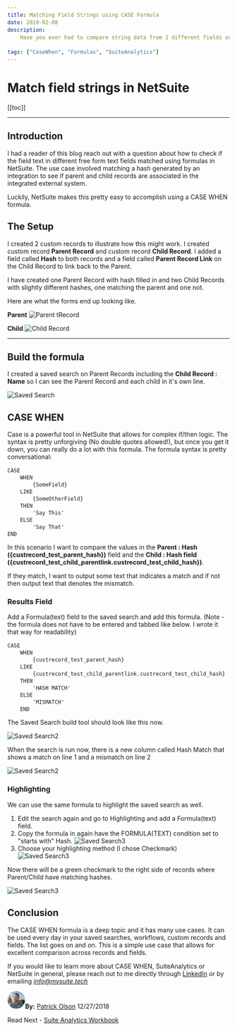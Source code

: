 ```yaml
---
title: Matching Field Strings using CASE Formula
date: 2019-02-08
description:
    Have you ever had to compare string data from 2 different fields or across joined records? It is very easy to match the string of two free form text fields using a CASE WHEN formula

tags: ["CaseWhen", "Formulas", "SuiteAnalytics"]
---
```


# Match field strings in NetSuite

[[toc]]

---

## Introduction

I had a reader of this blog reach out with a question about how to check if the field text in different free form text fields matched using formulas in NetSuite. The use case involved matching a hash generated by an integration to see if parent and child records are associated in the integrated external system.

Luckily, NetSuite makes this pretty easy to accomplish using a CASE WHEN formula.

## The Setup

I created 2 custom records to illustrate how this might work. I created custom record **Parent Record** and custom record **Child Record**. I added a field called **Hash** to both records and a field called **Parent Record Link** on the Child Record to link back to the Parent.

I have created one Parent Record with hash filled in and two Child Records with slightly different hashes, one matching the parent and one not.

Here are what the forms end up looking like.

**Parent**
![Parent tRecord](https://i.imgur.com/HAc0i0T.png "Parent Record")


**Child**
![Child Record](https://i.imgur.com/B9BhDlq.png "Child Record")


---

## Build the formula

I created a saved search on Parent Records including the **Child Record : Name** so I can see the Parent Record and each child in it's own line.

![Saved Search](https://i.imgur.com/40LAoZ1.png "Saved Search")

## CASE WHEN

Case is a powerful tool in NetSuite that allows for complex if/then logic. The syntax is pretty unforgiving (No double quotes allowed!), but once you get it down, you can really do a lot with this formula. The formula syntax is pretty conversational:

    CASE
        WHEN
            {SomeField}
        LIKE
            {SomeOtherField}
        THEN
            'Say This'
        ELSE
            'Say That'
    END

In this scenario I want to compare the values in the **Parent : Hash ({custrecord_test_parent_hash})** field and the **Child : Hash field ({custrecord_test_child_parentlink.custrecord_test_child_hash})**. 

If they match, I want to output some text that indicates a match and if not then output text that denotes the mismatch.

### Results Field

Add a Formula(text) field to the saved search and add this formula. (Note - the formula does not have to be entered and tabbed like below. I wrote it that way for readability)

    CASE 
        WHEN
            {custrecord_test_parent_hash}
        LIKE
            {custrecord_test_child_parentlink.custrecord_test_child_hash}
        THEN
            'HASH MATCH'
        ELSE
            'MISMATCH' 
        END

The Saved Search build tool should look like this now.

![Saved Search2](https://i.imgur.com/VDNJ0Ni.png "Saved Search with Formula")

When the search is run now, there is a new column called Hash Match that shows a match on line 1 and a mismatch on line 2

![Saved Search2](https://i.imgur.com/kNHOLq5.png "Saved Search with Formula - Results")

### Highlighting

We can use the same formula to highlight the saved search as well. 
1. Edit the search again and go to Highlighting and add a Formula(text) field. 
2. Copy the formula in again have the FORMULA(TEXT) condition set to "starts with" Hash.
    ![Saved Search3](https://i.imgur.com/BQaaS07.png "Saved Search with Formula - Highlighting")
3. Choose your highlighting method (I chose Checkmark)
    ![Saved Search3](https://i.imgur.com/E10oEFH.png "Saved Search with Formula - Highlighting Method")

Now there will be a green checkmark to the right side of records where Parent/Child have matching hashes.

![Saved Search3](https://i.imgur.com/gOtIWZk.png "Saved Search with Formula - Highlighting Method")



## Conclusion

The CASE WHEN formula is a deep topic and it has many use cases. It can be used every day in your saved searches, workflows, custom records and fields. The list goes on and on. This is a simple use case that allows for excellent comparison across records and fields.

If you would like to learn more about CASE WHEN, SuiteAnalytics or NetSuite in general, please reach out to me directly through [LinkedIn](https://www.linkedin.com/in/patrick-olson-pmp-csm-137a9435/) or by emailing [*info@mysuite.tech*](mailto:info@mysuite.tech)

<a href="https://www.linkedin.com/in/patrick-olson-pmp-csm-137a9435/" target="_blank"><img src="./img/profile.jpg" title="Patrick Olson - LinkedIn Profile" alt="Patrick Olson - LinkedIn Profile" width=8% height="auto" style="border-radius: 50%;"></a>**By:** [Patrick Olson](https://www.linkedin.com/in/patrick-olson-pmp-csm-137a9435/)
12/27/2018 

<div class="sharethis-inline-share-buttons"></div>

<TagList />

Read Next - [Suite Analytics Workbook](https://mysuite.tech/blog/suiteanalyticsworkbook.html)